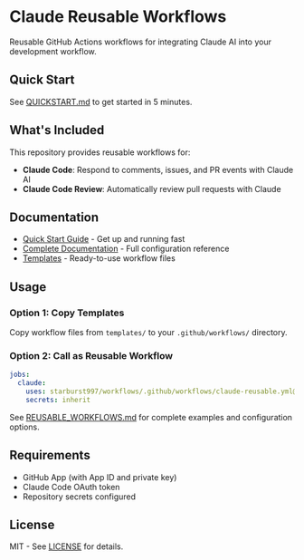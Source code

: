 # Claude Reusable Workflows

Reusable GitHub Actions workflows for integrating Claude AI into your development workflow.

## Quick Start

See [QUICKSTART.md](QUICKSTART.md) to get started in 5 minutes.

## What's Included

This repository provides reusable workflows for:

- **Claude Code**: Respond to comments, issues, and PR events with Claude AI
- **Claude Code Review**: Automatically review pull requests with Claude

## Documentation

- [Quick Start Guide](QUICKSTART.md) - Get up and running fast
- [Complete Documentation](REUSABLE_WORKFLOWS.md) - Full configuration reference
- [Templates](templates/) - Ready-to-use workflow files

## Usage

### Option 1: Copy Templates

Copy workflow files from `templates/` to your `.github/workflows/` directory.

### Option 2: Call as Reusable Workflow

```yaml
jobs:
  claude:
    uses: starburst997/workflows/.github/workflows/claude-reusable.yml@main
    secrets: inherit
```

See [REUSABLE_WORKFLOWS.md](REUSABLE_WORKFLOWS.md) for complete examples and configuration options.

## Requirements

- GitHub App (with App ID and private key)
- Claude Code OAuth token
- Repository secrets configured

## License

MIT - See [LICENSE](LICENSE) for details.
